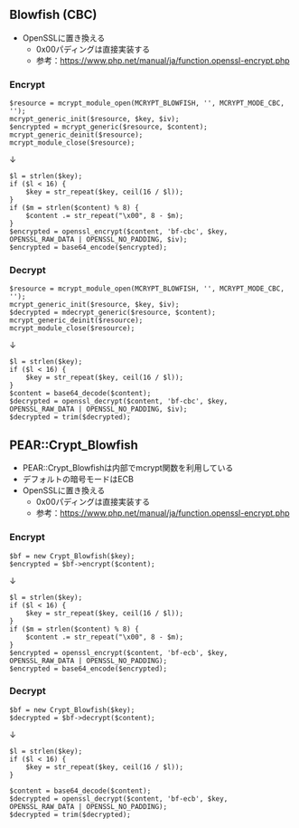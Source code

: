 ## Blowfish (CBC)

- OpenSSLに置き換える
  - 0x00パディングは直接実装する
  - 参考：https://www.php.net/manual/ja/function.openssl-encrypt.php

### Encrypt

```
$resource = mcrypt_module_open(MCRYPT_BLOWFISH, '', MCRYPT_MODE_CBC, '');
mcrypt_generic_init($resource, $key, $iv);
$encrypted = mcrypt_generic($resource, $content);
mcrypt_generic_deinit($resource);
mcrypt_module_close($resource);
```
↓
```
$l = strlen($key);
if ($l < 16) {
    $key = str_repeat($key, ceil(16 / $l));
}
if ($m = strlen($content) % 8) {
    $content .= str_repeat("\x00", 8 - $m);
}
$encrypted = openssl_encrypt($content, 'bf-cbc', $key, OPENSSL_RAW_DATA | OPENSSL_NO_PADDING, $iv);
$encrypted = base64_encode($encrypted);
```

### Decrypt

```
$resource = mcrypt_module_open(MCRYPT_BLOWFISH, '', MCRYPT_MODE_CBC, '');
mcrypt_generic_init($resource, $key, $iv);
$decrypted = mdecrypt_generic($resource, $content);
mcrypt_generic_deinit($resource);
mcrypt_module_close($resource);
```
↓
```
$l = strlen($key);
if ($l < 16) {
    $key = str_repeat($key, ceil(16 / $l));
}
$content = base64_decode($content);
$decrypted = openssl_decrypt($content, 'bf-cbc', $key, OPENSSL_RAW_DATA | OPENSSL_NO_PADDING, $iv);
$decrypted = trim($decrypted);
```

## PEAR::Crypt_Blowfish

- PEAR::Crypt_Blowfishは内部でmcrypt関数を利用している
- デフォルトの暗号モードはECB
- OpenSSLに置き換える
  - 0x00パディングは直接実装する
  - 参考：https://www.php.net/manual/ja/function.openssl-encrypt.php
  
### Encrypt

```
$bf = new Crypt_Blowfish($key);
$encrypted = $bf->encrypt($content);
```
↓
```
$l = strlen($key);
if ($l < 16) {
    $key = str_repeat($key, ceil(16 / $l));
}
if ($m = strlen($content) % 8) {
    $content .= str_repeat("\x00", 8 - $m);
}
$encrypted = openssl_encrypt($content, 'bf-ecb', $key, OPENSSL_RAW_DATA | OPENSSL_NO_PADDING);
$encrypted = base64_encode($encrypted);
```

### Decrypt
```
$bf = new Crypt_Blowfish($key);
$decrypted = $bf->decrypt($content);
```
↓
```
$l = strlen($key);
if ($l < 16) {
    $key = str_repeat($key, ceil(16 / $l));
}

$content = base64_decode($content);
$decrypted = openssl_decrypt($content, 'bf-ecb', $key, OPENSSL_RAW_DATA | OPENSSL_NO_PADDING);
$decrypted = trim($decrypted);
```

